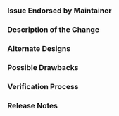 ### Issue Endorsed by Maintainer

<!--

Link to the issue that your change or fix relates to. This must be one of the following:

* An open issue with the `help-wanted` label
* An open issue with the `bug` label

To contribute an enhancement that isn't covered by one of the items above, please first suggest the enhancement as an issue, and have it critically discussed by maintainers and the community.

-->

### Description of the Change

<!--

Your description should help people understand the features you would like to implement. If people can't get a good idea of what the code will be doing from the description here, the pull request may be closed at the maintainers' discretion. Keep in mind that the maintainer reviewing this PR may not be familiar with or have worked with the code here recently, so please walk through the concepts.

-->

### Alternate Designs

<!-- Explain what other alternates were considered and why the proposed version was selected -->

### Possible Drawbacks

<!-- What are the possible side-effects or negative impacts of the code change? -->

### Verification Process

<!--

What process did you follow to verify that the change has not introduced any regressions? Describe the tests you performed, and describe any outstanding results you observed.

-->

### Release Notes

<!--

Please describe the changes in a single line that explains this improvement in
terms that a user can understand. This text will be used in Kiki's release notes.

If this change is not user-facing or notable enough to be included in release notes
you may write "N/A" here.

-->
